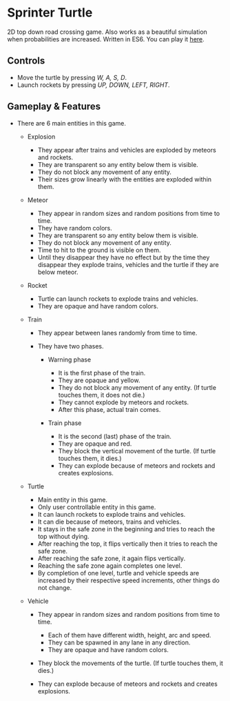 # Sprinter Turtle

2D top down road crossing game. Also works as a beautiful simulation when probabilities are increased. Written in ES6\. You can play it [here](https://berkerol.github.io/sprinter-turtle/sprinter-turtle.html).

## Controls

- Move the turtle by pressing _W, A, S, D_.
- Launch rockets by pressing _UP, DOWN, LEFT, RIGHT_.

## Gameplay & Features

- There are 6 main entities in this game.

  - Explosion

    - They appear after trains and vehicles are exploded by meteors and rockets.
    - They are transparent so any entity below them is visible.
    - They do not block any movement of any entity.
    - Their sizes grow linearly with the entities are exploded within them.

  - Meteor

    - They appear in random sizes and random positions from time to time.
    - They have random colors.
    - They are transparent so any entity below them is visible.
    - They do not block any movement of any entity.
    - Time to hit to the ground is visible on them.
    - Until they disappear they have no effect but by the time they disappear they explode trains, vehicles and the turtle if they are below meteor.

  - Rocket

    - Turtle can launch rockets to explode trains and vehicles.
    - They are opaque and have random colors.

  - Train

    - They appear between lanes randomly from time to time.
    - They have two phases.

      - Warning phase

        - It is the first phase of the train.
        - They are opaque and yellow.
        - They do not block any movement of any entity. (If turtle touches them, it does not die.)
        - They cannot explode by meteors and rockets.
        - After this phase, actual train comes.

      - Train phase

        - It is the second (last) phase of the train.
        - They are opaque and red.
        - They block the vertical movement of the turtle. (If turtle touches them, it dies.)
        - They can explode because of meteors and rockets and creates explosions.

  - Turtle

    - Main entity in this game.
    - Only user controllable entity in this game.
    - It can launch rockets to explode trains and vehicles.
    - It can die because of meteors, trains and vehicles.
    - It stays in the safe zone in the beginning and tries to reach the top without dying.
    - After reaching the top, it flips vertically then it tries to reach the safe zone.
    - After reaching the safe zone, it again flips vertically.
    - Reaching the safe zone again completes one level.
    - By completion of one level, turtle and vehicle speeds are increased by their respective speed increments, other things do not change.

  - Vehicle

    - They appear in random sizes and random positions from time to time.

      - Each of them have different width, height, arc and speed.
      - They can be spawned in any lane in any direction.
      - They are opaque and have random colors.

    - They block the movements of the turtle. (If turtle touches them, it dies.)

    - They can explode because of meteors and rockets and creates explosions.
